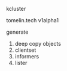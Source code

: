 kcluster


tomelin.tech
v1alpha1

generate

1. deep copy objects
2. clientset
3. informers
4. lister